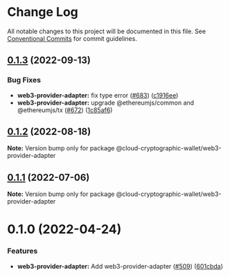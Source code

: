 # Change Log

All notable changes to this project will be documented in this file.
See [Conventional Commits](https://conventionalcommits.org) for commit guidelines.

## [0.1.3](https://github.com/odanado/aws-kms-provider/compare/@cloud-cryptographic-wallet/web3-provider-adapter@0.1.2...@cloud-cryptographic-wallet/web3-provider-adapter@0.1.3) (2022-09-13)

### Bug Fixes

- **web3-provider-adapter:** fix type error ([#683](https://github.com/odanado/aws-kms-provider/issues/683)) ([c1916ee](https://github.com/odanado/aws-kms-provider/commit/c1916eec7112d3d6a2ead61f744a70afe72b0316))
- **web3-provider-adapter:** upgrade @ethereumjs/common and @ethereumjs/tx ([#672](https://github.com/odanado/aws-kms-provider/issues/672)) ([1c85af6](https://github.com/odanado/aws-kms-provider/commit/1c85af623ae3e82cbc41107e27c6a513061b5b26))

## [0.1.2](https://github.com/odanado/aws-kms-provider/compare/@cloud-cryptographic-wallet/web3-provider-adapter@0.1.1...@cloud-cryptographic-wallet/web3-provider-adapter@0.1.2) (2022-08-18)

**Note:** Version bump only for package @cloud-cryptographic-wallet/web3-provider-adapter

## [0.1.1](https://github.com/odanado/aws-kms-provider/compare/@cloud-cryptographic-wallet/web3-provider-adapter@0.1.0...@cloud-cryptographic-wallet/web3-provider-adapter@0.1.1) (2022-07-06)

**Note:** Version bump only for package @cloud-cryptographic-wallet/web3-provider-adapter

# 0.1.0 (2022-04-24)

### Features

- **web3-provider-adapter:** Add web3-provider-adapter ([#509](https://github.com/odanado/aws-kms-provider/issues/509)) ([601cbda](https://github.com/odanado/aws-kms-provider/commit/601cbda20b7ff1fbea91435aec9b99f6e5b282f2))

